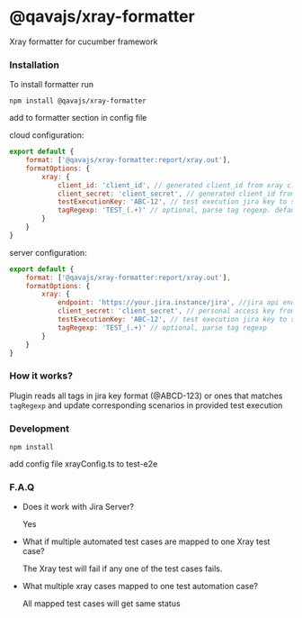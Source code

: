 # @qavajs/xray-formatter

Xray formatter for cucumber framework

### Installation
To install formatter run

`npm install @qavajs/xray-formatter`

add to formatter section in config file
 
cloud configuration:
```javascript
export default {
    format: ['@qavajs/xray-formatter:report/xray.out'],
    formatOptions: {
        xray: {
            client_id: 'client_id', // generated client_id from xray cloud
            client_secret: 'client_secret', // generated client_id from xray client_secret
            testExecutionKey: 'ABC-12', // test execution jira key to send result
            tagRegexp: 'TEST_(.+)' // optional, parse tag regexp. default /@(.+-\d+)/
        }
    }
}
```

server configuration:
```javascript
export default {
    format: ['@qavajs/xray-formatter:report/xray.out'],
    formatOptions: {
        xray: {
            endpoint: 'https://your.jira.instance/jira', //jira api endpoint
            client_secret: 'client_secret', // personal access key from jira instance
            testExecutionKey: 'ABC-12', // test execution jira key to send result
            tagRegexp: 'TEST_(.+)' // optional, parse tag regexp
        }
    }
}
```

### How it works?
Plugin reads all tags in jira key format (@ABCD-123) or ones that matches `tagRegexp` and update corresponding scenarios in provided test execution

### Development
`npm install`

add config file xrayConfig.ts to test-e2e

### F.A.Q
- Does it work with Jira Server?
  
  Yes
  
- What if multiple automated test cases are mapped to one Xray test case?

  The Xray test will fail if any one of the test cases fails.
  
- What multiple xray cases mapped to one test automation case?
  
  All mapped test cases will get same status


